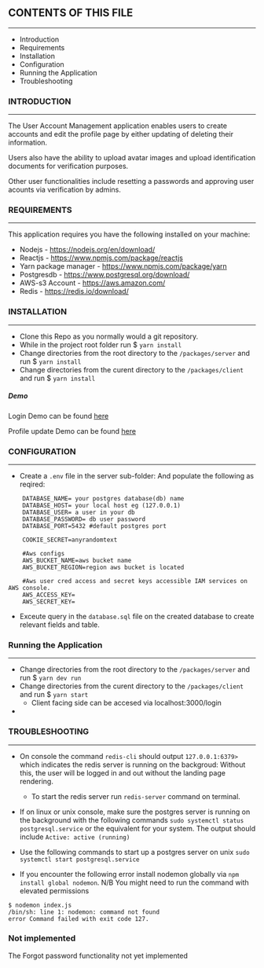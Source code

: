 ## CONTENTS OF THIS FILE
---------------------

 * Introduction
 * Requirements
 * Installation
 * Configuration
 * Running the Application
 * Troubleshooting

### INTRODUCTION
------------

The User Account Management application enables users to create accounts and edit the profile page by either updating of deleting their information. 

Users also have the ability to upload avatar images and upload identification documents for verification purposes. 

Other user functionalities include resetting a passwords and approving user acounts via verification by admins.



### REQUIREMENTS
------------

This application requires you have the following installed on your machine:

 * Nodejs - https://nodejs.org/en/download/
 * Reactjs - https://www.npmjs.com/package/reactjs
 * Yarn package manager  - https://www.npmjs.com/package/yarn
 * Postgresdb - https://www.postgresql.org/download/
 * AWS-s3 Account - https://aws.amazon.com/
 * Redis - https://redis.io/download/


### INSTALLATION
------------
 
 * Clone this Repo as you normally would a git repository. 
 * While in the project root folder run $ `yarn install`
 * Change directories from the root directory to the `/packages/server` and run $ `yarn install`
 * Change directories from the curent directory to the `/packages/client` and run $ `yarn install`

##### Demo
Login Demo can be found [here](https://www.loom.com/share/2dbdcba8b12740d9aaab5c7ca0381011)

Profile update Demo can be found [here](https://www.loom.com/share/ac7e28a3604b4294b46d8bb57a541fb2) 

### CONFIGURATION
-------------
 
 * Create a `.env` file in the server sub-folder:
    And populate the following as reqired:

```
    DATABASE_NAME= your postgres database(db) name
    DATABASE_HOST= your local host eg (127.0.0.1)
    DATABASE_USER= a user in your db
    DATABASE_PASSWORD= db user password
    DATABASE_PORT=5432 #default postgres port 

    COOKIE_SECRET=anyrandomtext

    #Aws configs 
    AWS_BUCKET_NAME=aws bucket name
    AWS_BUCKET_REGION=region aws bucket is located

    #Aws user cred access and secret keys accessible IAM services on AWS console. 
    AWS_ACCESS_KEY=
    AWS_SECRET_KEY=
```

 * Exceute query in the `database.sql` file on the created database to create relevant fields and table.


### Running the Application
---------------
 * Change directories from the root directory to the `/packages/server` and run $ `yarn dev run`
 * Change directories from the curent directory to the `/packages/client` and run $ `yarn start`
    - Client facing side can be accesed via localhost:3000/login 
 * 

### TROUBLESHOOTING
---------------

 * On console the command `redis-cli` should output `127.0.0.1:6379>` which indicates the redis server is running on the backgroud: Without this, the user will be logged in and out without the landing page rendering. 
    - To start the redis server run `redis-server` command on terminal.


 * If on linux or unix console, make sure the postgres server is running on the background with the following commands `sudo systemctl status postgresql.service` or the equivalent for your system. The output should include `Active: active (running)` 
 * Use the following commands to start up a postgres server on unix  `sudo systemctl start postgresql.service`


* If you encounter the following error install nodemon globally via `npm install global nodemon`. N/B You might need to run the command with elevated permissions

``` 
$ nodemon index.js
/bin/sh: line 1: nodemon: command not found
error Command failed with exit code 127.
```


### Not implemented 

The Forgot password functionality not yet implemented

